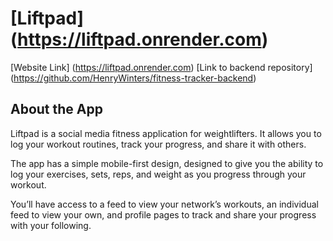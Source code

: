 # [Liftpad] (https://liftpad.onrender.com)

[Website Link] (https://liftpad.onrender.com)
[Link to backend repository] (https://github.com/HenryWinters/fitness-tracker-backend)

## About the App 

Liftpad is a social media fitness application for weightlifters. It allows you to log your workout routines, track your progress, and share it with others. 

The app has a simple mobile-first design, designed to give you the ability to log your exercises, sets, reps, and weight as you progress through your workout. 

You’ll have access to a feed to view your network’s workouts, an individual feed to view your own, and profile pages to track and share your progress with your following.  
